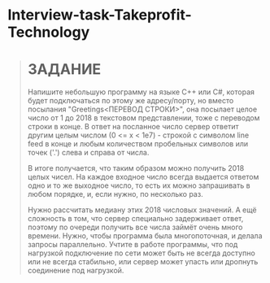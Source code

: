 # Interview-task-Takeprofit-Technology

> # ЗАДАНИЕ
> Напишите небольшую программу на языке C++ или C#, которая будет
> подключаться по этому же адресу/порту, но вместо посылания
> "Greetings<ПЕРЕВОД СТРОКИ>", она посылает целое число от 1 до 2018
> в текстовом представлении, тоже с переводом строки в конце.
> В ответ на посланное число сервер ответит другим целым числом 
> (0 <= x < 1e7) - строкой с символом line feed в конце и любым
> количеством пробельных символов или точек ('.') слева и справа
> от числа.
> 
> В итоге получается, что таким образом можно получить 2018 целых
> чисел. На каждое входное число всегда выдается ответом одно и то
> же выходное число, то есть их можно запрашивать в любом порядке, 
> и, если нужно, по несколько раз.
> 
> Нужно рассчитать медиану этих 2018 числовых значений.
> А ещё сложность в том, что сервер специально задерживает ответ,
> поэтому по очереди получить все числа займёт очень много времени. 
> Нужно, чтобы программа была многопоточная, и делала запросы
> параллельно. Учтите в работе программы, что под нагрузкой 
> подключение по сети может быть не всегда доступно или не всегда
> стабильно, или сервер может упасть или дропнуть соединение
> под нагрузкой.
